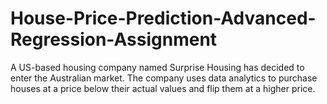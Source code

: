 # House-Price-Prediction-Advanced-Regression-Assignment
A US-based housing company named Surprise Housing has decided to enter the Australian market.  The company uses data analytics to purchase houses at a price below their actual values and flip them at a higher price.
